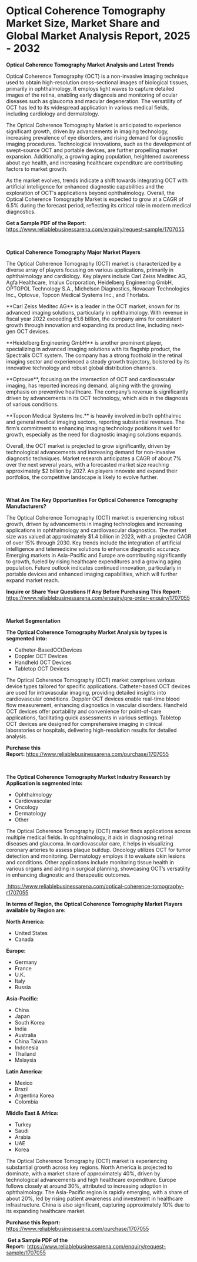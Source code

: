 <p><h1>Optical Coherence Tomography Market Size, Market Share and Global Market Analysis Report, 2025 - 2032</h1></p><p><strong>Optical Coherence Tomography Market Analysis and Latest Trends</strong></p>
<p><p>Optical Coherence Tomography (OCT) is a non-invasive imaging technique used to obtain high-resolution cross-sectional images of biological tissues, primarily in ophthalmology. It employs light waves to capture detailed images of the retina, enabling early diagnosis and monitoring of ocular diseases such as glaucoma and macular degeneration. The versatility of OCT has led to its widespread application in various medical fields, including cardiology and dermatology.</p><p>The Optical Coherence Tomography Market is anticipated to experience significant growth, driven by advancements in imaging technology, increasing prevalence of eye disorders, and rising demand for diagnostic imaging procedures. Technological innovations, such as the development of swept-source OCT and portable devices, are further propelling market expansion. Additionally, a growing aging population, heightened awareness about eye health, and increasing healthcare expenditure are contributing factors to market growth.</p><p>As the market evolves, trends indicate a shift towards integrating OCT with artificial intelligence for enhanced diagnostic capabilities and the exploration of OCT's applications beyond ophthalmology. Overall, the Optical Coherence Tomography Market is expected to grow at a CAGR of 6.5% during the forecast period, reflecting its critical role in modern medical diagnostics.</p></p>
<p><strong>Get a Sample PDF of the Report:&nbsp;</strong> <a href="https://www.reliablebusinessarena.com/enquiry/request-sample/1707055?utm_campaign=3319&utm_medium=2&utm_source=Github&utm_content=ia&utm_term=19042025&utm_id=optical-coherence-tomography">https://www.reliablebusinessarena.com/enquiry/request-sample/1707055</a></p>
<p>&nbsp;</p>
<p><strong>Optical Coherence Tomography Major Market Players</strong></p>
<p><p>The Optical Coherence Tomography (OCT) market is characterized by a diverse array of players focusing on various applications, primarily in ophthalmology and cardiology. Key players include Carl Zeiss Meditec AG, Agfa Healthcare, Imalux Corporation, Heidelberg Engineering GmbH, OPTOPOL Technology S.A., Michelson Diagnostics, Novacam Technologies Inc., Optovue, Topcon Medical Systems Inc., and Thorlabs.</p><p>**Carl Zeiss Meditec AG** is a leader in the OCT market, known for its advanced imaging solutions, particularly in ophthalmology. With revenue in fiscal year 2022 exceeding €1.6 billion, the company aims for consistent growth through innovation and expanding its product line, including next-gen OCT devices.</p><p>**Heidelberg Engineering GmbH** is another prominent player, specializing in advanced imaging solutions with its flagship product, the Spectralis OCT system. The company has a strong foothold in the retinal imaging sector and experienced a steady growth trajectory, bolstered by its innovative technology and robust global distribution channels.</p><p>**Optovue**, focusing on the intersection of OCT and cardiovascular imaging, has reported increasing demand, aligning with the growing emphasis on preventive healthcare. The company’s revenue is significantly driven by advancements in its OCT technology, which aids in the diagnosis of various conditions.</p><p>**Topcon Medical Systems Inc.** is heavily involved in both ophthalmic and general medical imaging sectors, reporting substantial revenues. The firm’s commitment to enhancing imaging technology positions it well for growth, especially as the need for diagnostic imaging solutions expands.</p><p>Overall, the OCT market is projected to grow significantly, driven by technological advancements and increasing demand for non-invasive diagnostic techniques. Market research anticipates a CAGR of about 7% over the next several years, with a forecasted market size reaching approximately $2 billion by 2027. As players innovate and expand their portfolios, the competitive landscape is likely to evolve further.</p></p>
<p>&nbsp;</p>
<p><strong>What Are The Key Opportunities For Optical Coherence Tomography Manufacturers?</strong></p>
<p><p>The Optical Coherence Tomography (OCT) market is experiencing robust growth, driven by advancements in imaging technologies and increasing applications in ophthalmology and cardiovascular diagnostics. The market size was valued at approximately $1.4 billion in 2023, with a projected CAGR of over 15% through 2030. Key trends include the integration of artificial intelligence and telemedicine solutions to enhance diagnostic accuracy. Emerging markets in Asia-Pacific and Europe are contributing significantly to growth, fueled by rising healthcare expenditures and a growing aging population. Future outlook indicates continued innovation, particularly in portable devices and enhanced imaging capabilities, which will further expand market reach.</p></p>
<p><strong>Inquire or Share Your Questions If Any Before Purchasing This Report:</strong> <a href="https://www.reliablebusinessarena.com/enquiry/pre-order-enquiry/1707055?utm_campaign=3319&utm_medium=2&utm_source=Github&utm_content=ia&utm_term=19042025&utm_id=optical-coherence-tomography">https://www.reliablebusinessarena.com/enquiry/pre-order-enquiry/1707055</a></p>
<p>&nbsp;</p>
<p><strong>Market Segmentation</strong></p>
<p><strong>The Optical Coherence Tomography Market Analysis by types is segmented into:</strong></p>
<p><ul><li>Catheter-BasedOCtDevices</li><li>Doppler OCT Devices</li><li>Handheld OCT Devices</li><li>Tabletop OCT Devices</li></ul></p>
<p><p>The Optical Coherence Tomography (OCT) market comprises various device types tailored for specific applications. Catheter-based OCT devices are used for intravascular imaging, providing detailed insights into cardiovascular conditions. Doppler OCT devices enable real-time blood flow measurement, enhancing diagnostics in vascular disorders. Handheld OCT devices offer portability and convenience for point-of-care applications, facilitating quick assessments in various settings. Tabletop OCT devices are designed for comprehensive imaging in clinical laboratories or hospitals, delivering high-resolution results for detailed analysis.</p></p>
<p><strong>Purchase this Report:&nbsp;</strong><a href="https://www.reliablebusinessarena.com/purchase/1707055?utm_campaign=3319&utm_medium=2&utm_source=Github&utm_content=ia&utm_term=19042025&utm_id=optical-coherence-tomography">https://www.reliablebusinessarena.com/purchase/1707055</a></p>
<p>&nbsp;</p>
<p><strong>The Optical Coherence Tomography Market Industry Research by Application is segmented into:</strong></p>
<p><ul><li>Ophthalmology</li><li>Cardiovascular</li><li>Oncology</li><li>Dermatology</li><li>Other</li></ul></p>
<p><p>The Optical Coherence Tomography (OCT) market finds applications across multiple medical fields. In ophthalmology, it aids in diagnosing retinal diseases and glaucoma. In cardiovascular care, it helps in visualizing coronary arteries to assess plaque buildup. Oncology utilizes OCT for tumor detection and monitoring. Dermatology employs it to evaluate skin lesions and conditions. Other applications include monitoring tissue health in various organs and aiding in surgical planning, showcasing OCT’s versatility in enhancing diagnostic and therapeutic outcomes.</p></p>
<p><a href="https://www.reliablebusinessarena.com/optical-coherence-tomography-r1707055?utm_campaign=3319&utm_medium=2&utm_source=Github&utm_content=ia&utm_term=19042025&utm_id=optical-coherence-tomography">&nbsp;https://www.reliablebusinessarena.com/optical-coherence-tomography-r1707055</a></p>
<p><strong>In terms of Region, the Optical Coherence Tomography Market Players available by Region are:</strong></p>
<p>
    <p> <strong> North America: </strong>
        <ul>
            <li>United States</li>
            <li>Canada</li>
        </ul>
        </p> 
    <p> <strong> Europe: </strong>
        <ul>
            <li>Germany</li>
            <li>France</li>
            <li>U.K.</li>
            <li>Italy</li>
            <li>Russia</li>
        </ul>
        </p> 
    <p> <strong> Asia-Pacific: </strong>
        <ul>
            <li>China</li>
            <li>Japan</li>
            <li>South Korea</li>
            <li>India</li>
            <li>Australia</li>
            <li>China Taiwan</li>
            <li>Indonesia</li>
            <li>Thailand</li>
            <li>Malaysia</li>
        </ul>
        </p> 
    <p> <strong> Latin America: </strong>
        <ul>
            <li>Mexico</li>
            <li>Brazil</li>
            <li>Argentina Korea</li>
            <li>Colombia</li>
        </ul>
        </p> 
    <p> <strong> Middle East & Africa: </strong>
        <ul>
            <li>Turkey</li>
            <li>Saudi</li>
            <li>Arabia</li>
            <li>UAE</li>
            <li>Korea</li>
        </ul>
    </p>
    </p>
<p><p>The Optical Coherence Tomography (OCT) market is experiencing substantial growth across key regions. North America is projected to dominate, with a market share of approximately 40%, driven by technological advancements and high healthcare expenditure. Europe follows closely at around 30%, attributed to increasing adoption in ophthalmology. The Asia-Pacific region is rapidly emerging, with a share of about 20%, led by rising patient awareness and investment in healthcare infrastructure. China is also significant, capturing approximately 10% due to its expanding healthcare market.</p></p>
<p><strong>Purchase this Report: </strong><a href="https://www.reliablebusinessarena.com/purchase/1707055?utm_campaign=3319&utm_medium=2&utm_source=Github&utm_content=ia&utm_term=19042025&utm_id=optical-coherence-tomography">https://www.reliablebusinessarena.com/purchase/1707055</a></p>
<p>&nbsp;<strong>Get a Sample PDF of the Report:&nbsp;&nbsp;</strong><a href="https://www.reliablebusinessarena.com/enquiry/request-sample/1707055?utm_campaign=3319&utm_medium=2&utm_source=Github&utm_content=ia&utm_term=19042025&utm_id=optical-coherence-tomography">https://www.reliablebusinessarena.com/enquiry/request-sample/1707055</a></p>
<p><strong></strong></p>
<p><p></p><p></p><p></p></p>